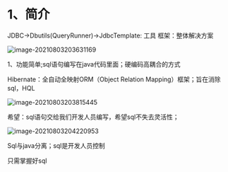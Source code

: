 # 1、简介

JDBC->Dbutils(QueryRunner)->JdbcTemplate: 工具		框架：整体解决方案

![image-20210803203631169](D:\springboot_practice\MyBatis\images\image-20210803203631169.png)

1、功能简单;sql语句编写在java代码里面；硬编码高耦合的方式



Hibernate：全自动全映射ORM（Object Relation Mapping）框架；旨在消除sql，HQL

![image-20210803203815445](D:\springboot_practice\MyBatis\images\image-20210803203815445.png)



希望：sql语句交给我们开发人员编写，希望sql不失去灵活性；



![image-20210803204220953](D:\springboot_practice\MyBatis\images\image-20210803204220953.png)

Sql与java分离；sql是开发人员控制

只需掌握好sql
